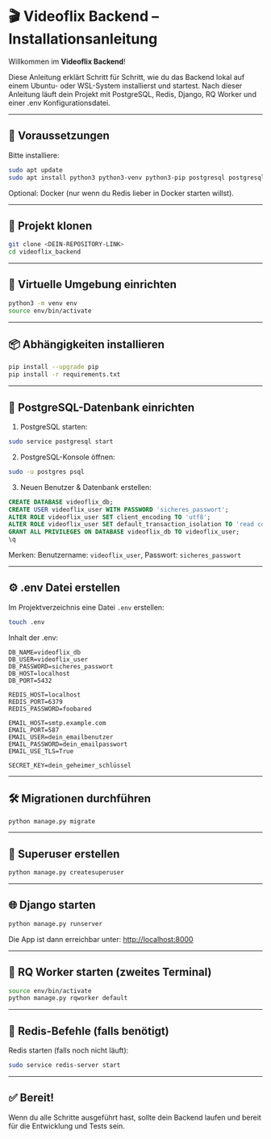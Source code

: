 
# 🎬 Videoflix Backend – Installationsanleitung

Willkommen im **Videoflix Backend**!

Diese Anleitung erklärt Schritt für Schritt, wie du das Backend lokal auf einem Ubuntu- oder WSL-System installierst und startest. Nach dieser Anleitung läuft dein Projekt mit PostgreSQL, Redis, Django, RQ Worker und einer .env Konfigurationsdatei.

---

## 📝 Voraussetzungen

Bitte installiere:

```bash
sudo apt update
sudo apt install python3 python3-venv python3-pip postgresql postgresql-contrib redis git
```

Optional: Docker (nur wenn du Redis lieber in Docker starten willst).

---

## 🚀 Projekt klonen

```bash
git clone <DEIN-REPOSITORY-LINK>
cd videoflix_backend
```

---

## 🐍 Virtuelle Umgebung einrichten

```bash
python3 -m venv env
source env/bin/activate
```

---

## 📦 Abhängigkeiten installieren

```bash
pip install --upgrade pip
pip install -r requirements.txt
```

---

## 🐘 PostgreSQL-Datenbank einrichten

1. PostgreSQL starten:

```bash
sudo service postgresql start
```

2. PostgreSQL-Konsole öffnen:

```bash
sudo -u postgres psql
```

3. Neuen Benutzer & Datenbank erstellen:

```sql
CREATE DATABASE videoflix_db;
CREATE USER videoflix_user WITH PASSWORD 'sicheres_passwort';
ALTER ROLE videoflix_user SET client_encoding TO 'utf8';
ALTER ROLE videoflix_user SET default_transaction_isolation TO 'read committed';
GRANT ALL PRIVILEGES ON DATABASE videoflix_db TO videoflix_user;
\q
```

Merken: Benutzername: `videoflix_user`, Passwort: `sicheres_passwort`

---

## ⚙️ .env Datei erstellen

Im Projektverzeichnis eine Datei `.env` erstellen:

```bash
touch .env
```

Inhalt der .env:

```plaintext
DB_NAME=videoflix_db
DB_USER=videoflix_user
DB_PASSWORD=sicheres_passwort
DB_HOST=localhost
DB_PORT=5432

REDIS_HOST=localhost
REDIS_PORT=6379
REDIS_PASSWORD=foobared

EMAIL_HOST=smtp.example.com
EMAIL_PORT=587
EMAIL_USER=dein_emailbenutzer
EMAIL_PASSWORD=dein_emailpasswort
EMAIL_USE_TLS=True

SECRET_KEY=dein_geheimer_schlüssel
```

---

## 🛠 Migrationen durchführen

```bash
python manage.py migrate
```

---

## 🧪 Superuser erstellen

```bash
python manage.py createsuperuser
```

---

## 🌐 Django starten

```bash
python manage.py runserver
```

Die App ist dann erreichbar unter: [http://localhost:8000](http://localhost:8000)

---

## 🧵 RQ Worker starten (zweites Terminal)

```bash
source env/bin/activate
python manage.py rqworker default
```

---

## 🔁 Redis-Befehle (falls benötigt)

Redis starten (falls noch nicht läuft):

```bash
sudo service redis-server start
```

---

## ✅ Bereit!

Wenn du alle Schritte ausgeführt hast, sollte dein Backend laufen und bereit für die Entwicklung und Tests sein.
